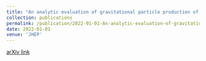 ```yaml
---
title: "An analytic evaluation of gravitational particle production of fermions via Stokes phenomenon"
collection: publications
permalink: /publication/2022-01-01-An-analytic-evaluation-of-gravitational-particle-production-of-fermions-via-Stokes-phenomenon
date: 2022-01-01
venue: 'JHEP'
---
```

[arXiv link](https://arxiv.org/abs/2206.14204)
